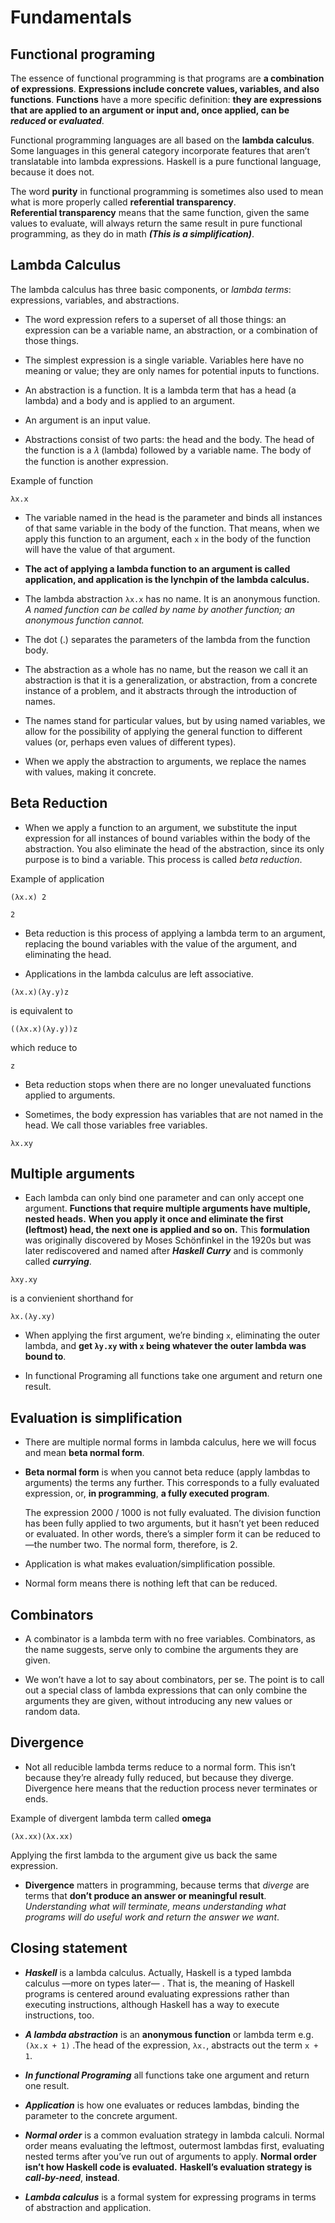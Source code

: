 # Fundamentals


## Functional programing

The essence of functional programming is that programs are **a combination of expressions**. **Expressions include concrete values, variables, and also functions**. **Functions** have a more specific definition: **they are expressions that are applied to an argument or input and, once applied, can be _reduced_ or _evaluated_**.

Functional programming languages are all based on the **lambda calculus**. Some languages in this general category incorporate features that aren’t translatable into lambda expressions. Haskell is a pure functional language, because it does not.



The word **purity** in functional programming is sometimes also used to mean what is more properly called **referential transparency**.     
**Referential transparency** means that the same function, given the same values to evaluate, will always return the same result in pure functional programming, as they do in math  **_(This is a simplification)_**.


## Lambda Calculus

The lambda calculus has three basic components, or _lambda terms_: expressions, variables, and abstractions. 

- The word expression refers to a superset of all those things: an expression can be a variable name, an abstraction, or a combination of those things. 


- The simplest expression is a single variable. Variables here have no meaning or value; they are only names for potential inputs to functions. 


- An abstraction is a function. It is a lambda term that has a head (a lambda) and a body and is applied to an argument. 


- An argument is an input value. 


- Abstractions consist of two parts: the head and the body. The head of the function is a 𝜆 (lambda) followed by a variable name. The body of the function is another expression.

Example of function

`λx.x`

- The variable named in the head is the parameter and binds all instances of that same variable in the body of the function. That means, when we apply this function to an argument, each `x` in the body of the function will have the value of that argument.


- **The act of applying a lambda function to an argument is called application, and application is the lynchpin of the lambda calculus.**


- The lambda abstraction `λx.x` has no name. It is an anonymous function. _A named function can be called by name by another function; an anonymous function cannot._


- The dot (.) separates the parameters of the lambda from the function body. 


- The abstraction as a whole has no name, but the reason we call it an abstraction is that it is a generalization, or abstraction, from a concrete instance of a problem, and it abstracts through the introduction of names. 


- The names stand for particular values, but by using named variables, we allow for the possibility of applying the general function to different values (or, perhaps even values of different types). 


- When we apply the abstraction to arguments, we replace the names with values, making it concrete.


## Beta Reduction

- When we apply a function to an argument, we substitute the input expression for all instances of bound variables within the body of the abstraction. You also eliminate the head of the abstraction, since its only purpose is to bind a variable. This process is called _beta reduction_.

Example of application

`(λx.x) 2`

`2`

- Beta reduction is this process of applying a lambda term to an argument, replacing the bound variables with the value of the argument, and eliminating the head.

- Applications in the lambda calculus are left associative.

`(λx.x)(λy.y)z`

is equivalent to

`((λx.x)(λy.y))z`

which reduce to

`z`

- Beta reduction stops when there are no longer unevaluated functions applied to arguments.

- Sometimes, the body expression has variables that are not named in the head. We call those variables free variables.

`λx.xy`


## Multiple arguments


- Each lambda can only bind one parameter and can only accept one argument. **Functions that require multiple arguments have multiple, nested heads.** **When you apply it once and eliminate the first (leftmost) head, the next one is applied and so on.** This **formulation** was originally discovered by Moses Schönfinkel in the 1920s but was later rediscovered and named after **_Haskell Curry_** and is commonly called **_currying_**.


`λxy.xy`

is a convienient shorthand for

`λx.(λy.xy)`

- When applying the first argument, we’re binding `x`, eliminating the outer lambda, and **get `λy.xy` with `x` being whatever the outer lambda was bound to**.


- In functional Programing all functions take one argument and return one result.




## Evaluation is simplification

- There are multiple normal forms in lambda calculus, here we will focus and mean **beta normal form**. 


- **Beta normal form** is when you cannot beta reduce (apply lambdas to arguments) the terms any further. This corresponds to a fully evaluated expression, or, **in programming**, **a fully executed program**.


    The expression 2000 / 1000 is not fully evaluated. The division function has been fully applied to two arguments, but it hasn’t yet been reduced or evaluated. In other words, there’s a simpler form it can be reduced to—the number two. The normal form, therefore, is 2.

- Application is what makes evaluation/simplification possible.

- Normal form means there is nothing left that can be reduced.

## Combinators

- A combinator is a lambda term with no free variables. Combinators, as the name suggests, serve only to combine the arguments they are given.


- We won’t have a lot to say about combinators, per se. The point is to call out a special class of lambda expressions that can only combine the arguments they are given, without introducing any new values or random data.



## Divergence


- Not all reducible lambda terms reduce to a normal form. This isn’t because they’re already fully reduced, but because they diverge. Divergence here means that the reduction process never terminates or ends.


Example of divergent lambda term called **omega**

`(λx.xx)(λx.xx)`

Applying the first lambda to the argument give us back the same expression.


- **Divergence** matters in programming, because terms that _diverge_ are terms that **don’t produce an answer or meaningful result**. _Understanding what will terminate, means understanding what programs will do useful work and return the answer we want_.



## Closing statement

- **_Haskell_** is a lambda calculus. Actually, Haskell is a typed lambda calculus —more on types later— . That is, the meaning of Haskell programs is centered around evaluating expressions rather than executing instructions, although Haskell has a way to execute instructions, too.


- **_A lambda abstraction_** is an **anonymous function** or lambda term e.g. `(λx.x + 1)` .The head of the expression, `λx.`, abstracts out the term `x + 1`.


- **_In functional Programing_** all functions take one argument and return one result.


- **_Application_** is how one evaluates or reduces lambdas, binding the parameter to the concrete argument.


- **_Normal order_** is a common evaluation strategy in lambda calculi. Normal order means evaluating the leftmost, outermost lambdas first, evaluating nested terms after you’ve run out of arguments to apply. **Normal order isn’t how Haskell code is evaluated.** **Haskell’s evaluation strategy is** **_call-by-need_**, **instead**.


- **_Lambda calculus_** is a formal system for expressing programs in terms of abstraction and application.

 

